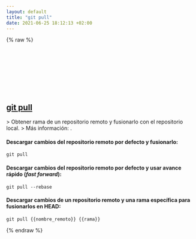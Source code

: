 ```yaml
---
layout: default
title: "git pull"
date: 2021-06-25 18:12:13 +02:00
---
```

{% raw %}
<h2 id="git-pull">
  <a href="/es/common/git-pull.html">git pull</a> <a href="#git-pull"><svg class="icon">
    <use href="/assets/images/unicode_sprite.svg#link" />
  </svg></a>
</h2>
> Obtener rama de un repositorio remoto y fusionarlo con el repositorio local.
> Más información: <https://git-scm.com/docs/git-pull>.

#### Descargar cambios del repositorio remoto por defecto y fusionarlo:
```shell
git pull
```
#### Descargar cambios del repositorio remoto por defecto y usar avance rápido (*fast forward*):
```shell
git pull --rebase
```
#### Descargar cambios de un repositorio remoto y una rama específica para fusionarlos en HEAD:
```shell
git pull {{nombre_remoto}} {{rama}}
```
{% endraw %}